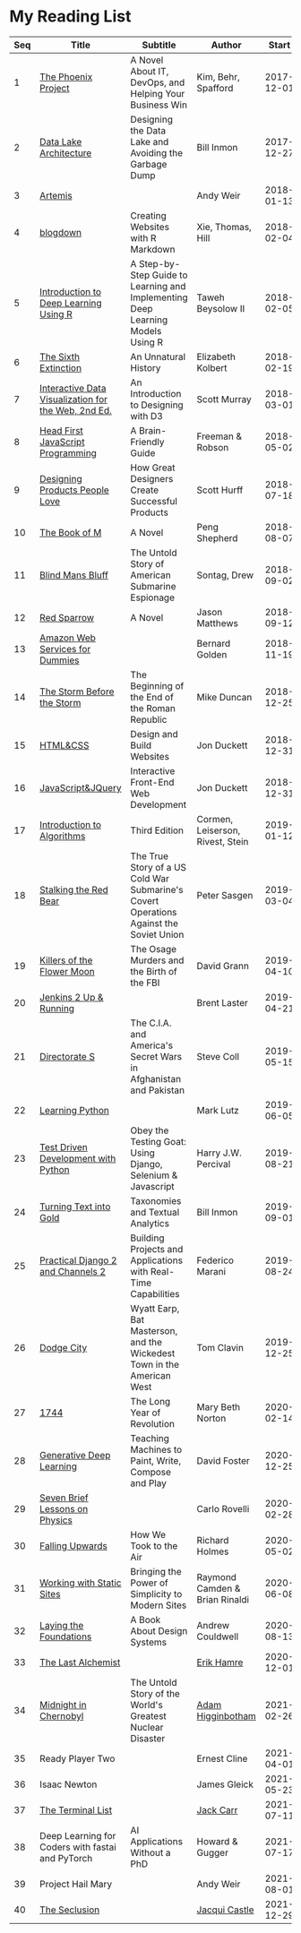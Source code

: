 # My Reading List

| Seq | Title                                                                                                         | Subtitle                                                                               | Author                                              | Start      | Finish     |
| --- | ------------------------------------------------------------------------------------------------------------- | -------------------------------------------------------------------------------------- | --------------------------------------------------- | ---------- | ---------- |
| 1   | [The Phoenix Project](http://itrevolution.com/book/the-phoenix-project/)                                      | A Novel About IT, DevOps, and Helping Your Business Win                                | Kim, Behr, Spafford                                 | 2017-12-01 | 2018-01-25 |
| 2   | [Data Lake Architecture](https://technicspub.com/bidw/)                                                       | Designing the Data Lake and Avoiding the Garbage Dump                                  | Bill Inmon                                          | 2017-12-27 | 2018-02-06 |
| 3   | [Artemis](http://www.andyweirauthor.com/books/artemis-hc)                                                     |                                                                                        | Andy Weir                                           | 2018-01-13 | 2018-02-04 |
| 4   | [blogdown](https://bookdown.org/yihui/blogdown/)                                                              | Creating Websites with R Markdown                                                      | Xie, Thomas, Hill                                   | 2018-02-04 |            |
| 5   | [Introduction to Deep Learning Using R](https://github.com/Apress/intro-to-deep-learning-using-r)             | A Step-by-Step Guide to Learning and Implementing Deep Learning Models Using R         | Taweh Beysolow II                                   | 2018-02-05 |            |
| 6   | [The Sixth Extinction](https://www.amazon.com/Sixth-Extinction-Unnatural-History/dp/0805092994)               | An Unnatural History                                                                   | Elizabeth Kolbert                                   | 2018-02-19 | 2018-06-14 |
| 7   | [Interactive Data Visualization for the Web, 2nd Ed.](http://alignedleft.com/work/d3-book-2e)                 | An Introduction to Designing with D3                                                   | Scott Murray                                        | 2018-03-01 | 2018-04-22 |
| 8   | [Head First JavaScript Programming](http://wickedlysmart.com/hfjs/)                                           | A Brain-Friendly Guide                                                                 | Freeman & Robson                                    | 2018-05-02 |            |
| 9   | [Designing Products People Love](http://scotthurff.com/dppl/)                                                 | How Great Designers Create Successful Products                                         | Scott Hurff                                         | 2018-07-18 | 2018-08-14 |
| 10  | [The Book of M](http://pengshepherd.com/the-book-of-m/)                                                       | A Novel                                                                                | Peng Shepherd                                       | 2018-08-07 | 2018-09-02 |
| 11  | [Blind Mans Bluff](https://www.amazon.com/Blind-Mans-Bluff-Submarine-Espionage/dp/1891620088)                 | The Untold Story of American Submarine Espionage                                       | Sontag, Drew                                        | 2018-09-02 | 2018-10-02 |
| 12  | [Red Sparrow](http://www.simonandschuster.com/books/Red-Sparrow/Jason-Matthews/9781501168918)                 | A Novel                                                                                | Jason Matthews                                      | 2018-09-12 | 2018-11-19 |
| 13  | [Amazon Web Services for Dummies](https://www.wiley.com/en-us/Amazon+Web+Services+For+Dummies-p-9781118651988)|                                                                                        | Bernard Golden                                      | 2018-11-19 | 2018-12-31 |
| 14  | [The Storm Before the Storm](http://thestormbeforethestorm.com/)                                              | The Beginning of the End of the Roman Republic                                         | Mike Duncan                                         | 2018-12-25 | 2019-03-03 |
| 15  | [HTML&CSS](http://www.htmlandcssbook.com/)                                                                    | Design and Build Websites                                                              | Jon Duckett                                         | 2018-12-31 |            |
| 16  | [JavaScript&JQuery](http://javascriptbook.com/)                                                               | Interactive Front-End Web Development                                                  | Jon Duckett                                         | 2018-12-31 |            |
| 17  | [Introduction to Algorithms](https://mitpress.mit.edu/books/introduction-algorithms-third-edition)            | Third Edition                                                                          | Cormen, Leiserson, Rivest, Stein                    | 2019-01-12 |            |
| 18  | [Stalking the Red Bear](https://www.amazon.com/Stalking-Red-Bear-Submarines-Operations/dp/0312605536)         | The True Story of a US Cold War Submarine's Covert Operations Against the Soviet Union | Peter Sasgen                                        | 2019-03-04 | 2019-04-06 |
| 19  | [Killers of the Flower Moon](https://www.davidgrann.com/book/#killers-of-the-flower-moon)                     | The Osage Murders and the Birth of the FBI                                             | David Grann                                         | 2019-04-10 | 2019-05-11 |
| 20  | [Jenkins 2 Up & Running](http://shop.oreilly.com/product/0636920064602.do)                                    |                                                                                        | Brent Laster                                        | 2019-04-21 |            |
| 21  | [Directorate S](https://www.penguinrandomhouse.com/books/529288/directorate-s-by-steve-coll/9780143132509/)   | The C.I.A. and America's Secret Wars in Afghanistan and Pakistan                       | Steve Coll                                          | 2019-05-15 | 2019-09-01 |
| 22  | [Learning Python](https://learning-python.com/about-lp5e.html)                                                |                                                                                        | Mark Lutz                                           | 2019-06-05 |            |
| 23  | [Test Driven Development with Python](https://www.obeythetestinggoat.com/)                                    | Obey the Testing Goat: Using Django, Selenium & Javascript                             | Harry J.W. Percival                                 | 2019-08-21 |            |
| 24  | [Turning Text into Gold](https://technicspub.com/turning-text-into-gold/)                                     | Taxonomies and Textual Analytics                                                       | Bill Inmon                                          | 2019-09-01 |            |
| 25  | [Practical Django 2 and Channels 2](https://www.apress.com/gp/book/9781484240984)                             | Building Projects and Applications with Real-Time Capabilities                         | Federico Marani                                     | 2019-08-24 |            |
| 26  | [Dodge City](https://www.amazon.com/Dodge-City-Masterson-Wickedest-American/dp/1250071488)                    | Wyatt Earp, Bat Masterson, and the Wickedest Town in the American West                 | Tom Clavin                                          | 2019-12-25 | 2020-01-31 |
| 27  | [1744](https://www.penguinrandomhouse.com/books/239495/1774-by-mary-beth-norton/)                             | The Long Year of Revolution                                                            | Mary Beth Norton                                    | 2020-02-14 |            |
| 28  | [Generative Deep Learning](https://www.oreilly.com/library/view/generative-deep-learning/9781492041931/)      | Teaching Machines to Paint, Write, Compose and Play                                    | David Foster                                        | 2020-12-25 |            |
| 29  | [Seven Brief Lessons on Physics](http://www.sevenbrieflessons.com/)                                           |                                    													   | Carlo Rovelli                                       | 2020-02-28 | 2020-03-01 |
| 30  | [Falling Upwards](https://www.politics-prose.com/book/9780307379665)                                          | How We Took to the Air                                   							   | Richard Holmes                                      | 2020-05-02 |            |
| 31  | [Working with Static Sites](https://github.com/cfjedimaster/Static-Sites-Book)                                | Bringing the Power of Simplicity to Modern Sites         							   | Raymond Camden & Brian Rinaldi                      | 2020-06-08 |            |
| 32  | [Laying the Foundations](https://designsystemfoundations.com/)                                                | A Book About Design Systems                                                            | Andrew Couldwell                                    | 2020-08-13 |            |
| 33  | [The Last Alchemist](http://erikhamre.com/books/the-last-alchemist/)                                          |                                                                                        | [Erik Hamre](http://erikhamre.com/)                 | 2020-12-01 | 2021-01-13 |
| 34  | [Midnight in Chernobyl](https://www.penguin.com.au/books/midnight-in-chernobyl-9780552172899)                 | The Untold Story of the World's Greatest Nuclear Disaster                              | [Adam Higginbotham](http://adamhigginbotham.com)    | 2021-02-26 | 2021-03-31 |
| 35  | Ready Player Two                                                                                              |                                                                                        | Ernest Cline                                        | 2021-04-01 | 2021-05-22 |
| 36  | Isaac Newton                                                                                                  |                                                                                        | James Gleick                                        | 2021-05-23 |            |
| 37  | [The Terminal List](https://www.officialjackcarr.com/the-terminal-list/)                                      |                                                                                        | [Jack Carr](https://www.officialjackcarr.com/)      | 2021-07-11 | 2021-08-01 |
| 38  | Deep Learning for Coders with fastai and PyTorch                                                              | AI Applications Without a PhD                                                          | Howard & Gugger                                     | 2021-07-17 |            |
| 39  | Project Hail Mary                                                                                             |                                                                                        | Andy Weir                                           | 2021-08-01 | 2021-08-31 |
| 40  | [The Seclusion](https://www.jacquicastlewrites.com/a-homepage-section/)                                       |                                                                                        | [Jacqui Castle](https://www.jacquicastlewrites.com) | 2021-12-29 | 2022-01-02 |
